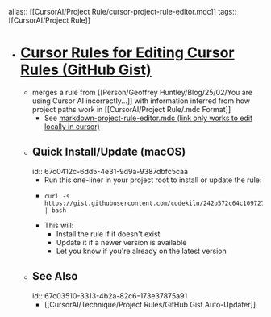alias:: [[CursorAI/Project Rule/cursor-project-rule-editor.mdc]]
tags:: [[CursorAI/Project Rule]]

- # [Cursor Rules for Editing Cursor Rules (GitHub Gist)](https://gist.github.com/codekiln/242b572c64c1097277fd4c831db91c10)
	- merges a rule from [[Person/Geoffrey Huntley/Blog/25/02/You are using Cursor AI incorrectly...]] with information inferred from how project paths work in [[CursorAI/Project Rule/.mdc Format]]
		- See [markdown-project-rule-editor.mdc (link only works to edit locally in cursor)](cursor://../.cursor/rules/cursor-project-rule-editor.mdc)
	- ## Quick Install/Update (macOS)
	  id:: 67c0412c-6dd5-4e31-9d9a-9387dbfc5caa
		- Run this one-liner in your project root to install or update the rule:
		- ```
		  curl -s https://gist.githubusercontent.com/codekiln/242b572c64c1097277fd4c831db91c10/raw/update.sh | bash
		  ```
		- This will:
			- Install the rule if it doesn't exist
			- Update it if a newer version is available
			- Let you know if you're already on the latest version
	- ## See Also 
	  id:: 67c03510-3313-4b2a-82c6-173e37875a91
		- [[CursorAI/Technique/Project Rules/GitHub Gist Auto-Updater]]